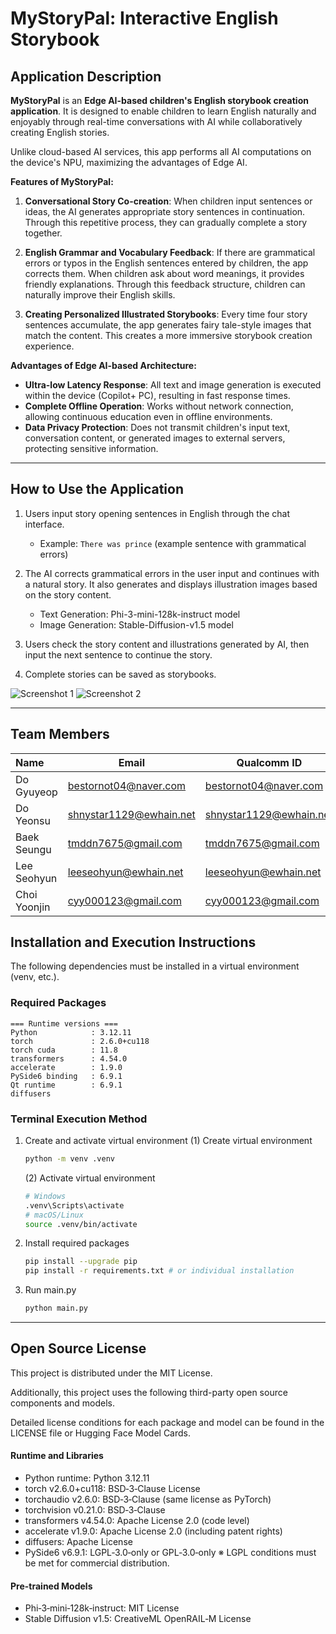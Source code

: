 # MyStoryPal: Interactive English Storybook

## Application Description

**MyStoryPal** is an **Edge AI-based children's English storybook creation application**. It is designed to enable children to learn English naturally and enjoyably through real-time conversations with AI while collaboratively creating English stories.

Unlike cloud-based AI services, this app performs all AI computations on the device's NPU, maximizing the advantages of Edge AI.

**Features of MyStoryPal:**

1. **Conversational Story Co-creation**: When children input sentences or ideas, the AI generates appropriate story sentences in continuation. Through this repetitive process, they can gradually complete a story together.

2. **English Grammar and Vocabulary Feedback**: If there are grammatical errors or typos in the English sentences entered by children, the app corrects them. When children ask about word meanings, it provides friendly explanations. Through this feedback structure, children can naturally improve their English skills.

3. **Creating Personalized Illustrated Storybooks**: Every time four story sentences accumulate, the app generates fairy tale-style images that match the content. This creates a more immersive storybook creation experience.

**Advantages of Edge AI-based Architecture:**

- **Ultra-low Latency Response**: All text and image generation is executed within the device (Copilot+ PC), resulting in fast response times.
- **Complete Offline Operation**: Works without network connection, allowing continuous education even in offline environments.
- **Data Privacy Protection**: Does not transmit children's input text, conversation content, or generated images to external servers, protecting sensitive information.

---

## How to Use the Application

1. Users input story opening sentences in English through the chat interface.
   - Example: `There was prince` (example sentence with grammatical errors)

2. The AI corrects grammatical errors in the user input and continues with a natural story. It also generates and displays illustration images based on the story content.
   - Text Generation: Phi-3-mini-128k-instruct model
   - Image Generation: Stable-Diffusion-v1.5 model

3. Users check the story content and illustrations generated by AI, then input the next sentence to continue the story.

4. Complete stories can be saved as storybooks.

![Screenshot 1](https://github.com/user-attachments/assets/3e913448-6c8f-4e87-ada2-45584f557534)
![Screenshot 2](https://github.com/user-attachments/assets/ce3fdcfe-8431-42cd-8d21-9c8238514f46)

---

## Team Members

| Name | Email | Qualcomm ID |
|:--- |--- |--- |
| Do Gyuyeop | bestornot04@naver.com | bestornot04@naver.com |
| Do Yeonsu | shnystar1129@ewhain.net | shnystar1129@ewhain.net |
| Baek Seungu | tmddn7675@gmail.com | tmddn7675@gmail.com |
| Lee Seohyun | leeseohyun@ewhain.net | leeseohyun@ewhain.net |
| Choi Yoonjin | cyy000123@gmail.com | cyy000123@gmail.com |

## Installation and Execution Instructions

The following dependencies must be installed in a virtual environment (venv, etc.).

### Required Packages

```
=== Runtime versions ===
Python            : 3.12.11
torch             : 2.6.0+cu118
torch cuda        : 11.8
transformers      : 4.54.0
accelerate        : 1.9.0
PySide6 binding   : 6.9.1
Qt runtime        : 6.9.1
diffusers
```

### Terminal Execution Method

1. Create and activate virtual environment
    (1) Create virtual environment
    ```bash
    python -m venv .venv
    ```
    (2) Activate virtual environment
    ```bash
    # Windows
    .venv\Scripts\activate
    # macOS/Linux
    source .venv/bin/activate
    ```

2. Install required packages
    ```bash
    pip install --upgrade pip
    pip install -r requirements.txt # or individual installation
    ```

3. Run main.py
    ```bash
    python main.py
    ```

---

## Open Source License

This project is distributed under the MIT License.

Additionally, this project uses the following third-party open source components and models.

Detailed license conditions for each package and model can be found in the LICENSE file or Hugging Face Model Cards.

#### Runtime and Libraries

- Python runtime: Python 3.12.11
- torch v2.6.0+cu118: BSD‑3‑Clause License
- torchaudio v2.6.0: BSD‑3‑Clause (same license as PyTorch)
- torchvision v0.21.0: BSD‑3‑Clause
- transformers v4.54.0: Apache License 2.0 (code level)  
- accelerate v1.9.0: Apache License 2.0 (including patent rights)
- diffusers: Apache License
- PySide6 v6.9.1: LGPL‑3.0‑only or GPL‑3.0‑only 
  ※ LGPL conditions must be met for commercial distribution.

#### Pre-trained Models

- Phi‑3‑mini‑128k‑instruct: MIT License
- Stable Diffusion v1.5: CreativeML OpenRAIL‑M License
